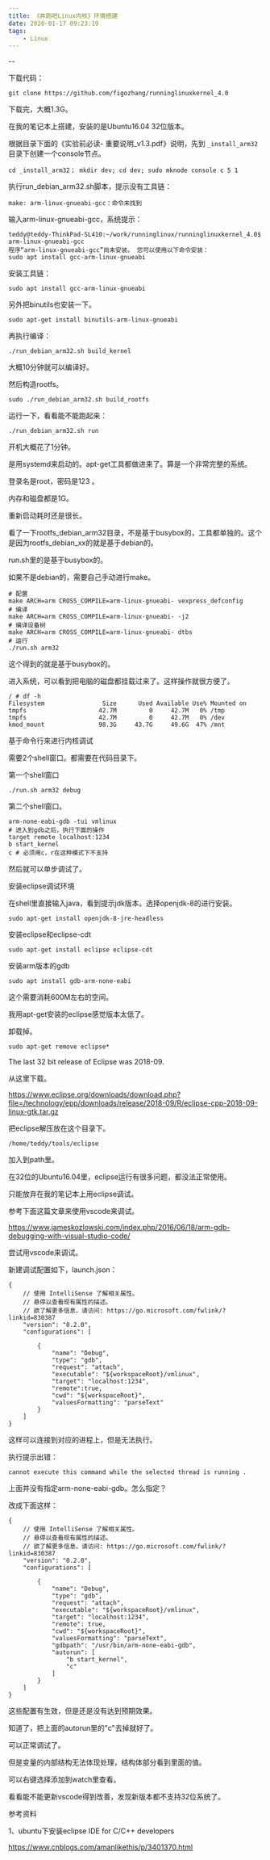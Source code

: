 ```yaml
---
title: 《奔跑吧Linux内核》环境搭建
date: 2020-01-17 09:23:19
tags:
	- Linux
---
```


--

下载代码：

```
git clone https://github.com/figozhang/runninglinuxkernel_4.0
```

下载完，大概1.3G。

在我的笔记本上搭建，安装的是Ubuntu16.04 32位版本。

根据目录下面的《实验前必读- 重要说明_v1.3.pdf》说明，先到 `_install_arm32`目录下创建一个console节点。

```
cd _install_arm32； mkdir dev; cd dev; sudo mknode console c 5 1 
```

执行run_debian_arm32.sh脚本，提示没有工具链：

```
make: arm-linux-gnueabi-gcc：命令未找到
```

输入arm-linux-gnueabi-gcc，系统提示：

```
teddy@teddy-ThinkPad-SL410:~/work/runninglinux/runninglinuxkernel_4.0$ arm-linux-gnueabi-gcc
程序“arm-linux-gnueabi-gcc”尚未安装。 您可以使用以下命令安装：
sudo apt install gcc-arm-linux-gnueabi
```

安装工具链：

```
sudo apt install gcc-arm-linux-gnueabi
```

另外把binutils也安装一下。

```
sudo apt-get install binutils-arm-linux-gnueabi
```

再执行编译：

```
./run_debian_arm32.sh build_kernel
```

大概10分钟就可以编译好。

然后构造rootfs。

```
sudo ./run_debian_arm32.sh build_rootfs
```

运行一下，看看能不能跑起来：

```
./run_debian_arm32.sh run
```

开机大概花了1分钟。

是用systemd来启动的。apt-get工具都做进来了。算是一个非常完整的系统。

登录名是root，密码是123 。

内存和磁盘都是1G。



重新启动耗时还是很长。

看了一下rootfs_debian_arm32目录，不是基于busybox的，工具都单独的。这个是因为rootfs_debian_xx的就是基于debian的。

run.sh里的是基于busybox的。

如果不是debian的，需要自己手动进行make。

```
# 配置
make ARCH=arm CROSS_COMPILE=arm-linux-gnueabi- vexpress_defconfig
# 编译
make ARCH=arm CROSS_COMPILE=arm-linux-gnueabi- -j2
# 编译设备树
make ARCH=arm CROSS_COMPILE=arm-linux-gnueabi- dtbs
# 运行
./run.sh arm32
```

这个得到的就是基于busybox的。

进入系统，可以看到把电脑的磁盘都挂载过来了。这样操作就很方便了。

```
/ # df -h
Filesystem                Size      Used Available Use% Mounted on
tmpfs                    42.7M         0     42.7M   0% /tmp
tmpfs                    42.7M         0     42.7M   0% /dev
kmod_mount               98.3G     43.7G     49.6G  47% /mnt
```



基于命令行来进行内核调试

需要2个shell窗口。都需要在代码目录下。

第一个shell窗口

```
./run.sh arm32 debug
```

第二个shell窗口。

```
arm-none-eabi-gdb -tui vmlinux
# 进入到gdb之后，执行下面的操作
target remote localhost:1234
b start_kernel
c # 必须用c，r在这种模式下不支持
```

然后就可以单步调试了。



安装eclipse调试环境

在shell里直接输入java，看到提示jdk版本。选择openjdk-8的进行安装。

```
sudo apt-get install openjdk-8-jre-headless
```

安装eclipse和eclipse-cdt

```
sudo apt-get install eclipse eclipse-cdt
```

安装arm版本的gdb

```
sudo apt install gdb-arm-none-eabi
```

这个需要消耗600M左右的空间。

我用apt-get安装的eclipse感觉版本太低了。

卸载掉。

```
sudo apt-get remove eclipse*
```

The last 32 bit release of Eclipse was 2018-09. 

从这里下载。

https://www.eclipse.org/downloads/download.php?file=/technology/epp/downloads/release/2018-09/R/eclipse-cpp-2018-09-linux-gtk.tar.gz

把eclipse解压放在这个目录下。

```
/home/teddy/tools/eclipse
```

加入到path里。

在32位的Ubuntu16.04里，eclipse运行有很多问题，都没法正常使用。

只能放弃在我的笔记本上用eclipse调试。



参考下面这篇文章来使用vscode来调试。

https://www.jameskozlowski.com/index.php/2016/06/18/arm-gdb-debugging-with-visual-studio-code/



尝试用vscode来调试。

新建调试配置如下，launch.json：

```
{
    // 使用 IntelliSense 了解相关属性。 
    // 悬停以查看现有属性的描述。
    // 欲了解更多信息，请访问: https://go.microsoft.com/fwlink/?linkid=830387
    "version": "0.2.0",
    "configurations": [

        {
            "name": "Debug",
            "type": "gdb",
            "request": "attach",
            "executable": "${workspaceRoot}/vmlinux",
            "target": "localhost:1234",
            "remote":true,
            "cwd": "${workspaceRoot}",
            "valuesFormatting": "parseText"
        }
    ]
}
```

这样可以连接到对应的进程上，但是无法执行。

执行提示出错：

```
cannot execute this command while the selected thread is running .
```

上面并没有指定arm-none-eabi-gdb。怎么指定？

改成下面这样：

```
{
    // 使用 IntelliSense 了解相关属性。 
    // 悬停以查看现有属性的描述。
    // 欲了解更多信息，请访问: https://go.microsoft.com/fwlink/?linkid=830387
    "version": "0.2.0",
    "configurations": [

        {
            "name": "Debug",
            "type": "gdb",
            "request": "attach",
            "executable": "${workspaceRoot}/vmlinux",
            "target": "localhost:1234",
            "remote": true,
            "cwd": "${workspaceRoot}",
            "valuesFormatting": "parseText",
            "gdbpath": "/usr/bin/arm-none-eabi-gdb",
            "autorun": [
                "b start_kernel",
                "c"
            ]
        }
    ]
}                                                  
```

这些配置有生效，但是还是没有达到预期效果。

知道了，把上面的autorun里的"c"去掉就好了。

可以正常调试了。

但是变量的内部结构无法体现处理，结构体部分看到里面的值。

可以右键选择添加到watch里查看。

看看能不能更新vscode得到改善，发现新版本都不支持32位系统了。





参考资料

1、ubuntu下安装eclipse IDE for C/C++ developers

https://www.cnblogs.com/amanlikethis/p/3401370.html